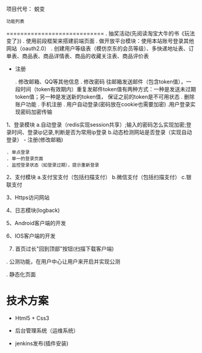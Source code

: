 项目代号： 蜕变

	
	功能列表
============================
  . 抽奖活动(先阅读淘宝大牛的书《玩法变了》)
  . 使用前段框架来搭建前端页面
  . 做开放平台模块：使用本站账号登录其他网站（oauth2.0）
  . 创建用户等级表（模仿京东的会员等级）、多快递地址表、订单表、商品表、商品详情表、商品的收藏关注表、商品评价表
  
- 注册
  
  . 修改邮箱、QQ等其他信息
  . 修改密码
  		往邮箱发送邮件（包含token值），一段时间（token有效期内）重复发邮件token值有两种方式：一种是发送未过期token值；另一种是发送新的token值，
  		保证之前的token是不可用状态
  . 删除账户功能 
  . 手机注册
  . 用户自动登录(密码放在cookie也需要加密)
  .用户登录实现密码加密传输

1、登录模块
	a.自动登录（redis实现session共享）;输入的密码怎么实现加密;登录时间、登录ip记录,判断是否为常用ip登录
	b.动态检测网站是否登录（实现自动登录）
	- 注册(修改邮箱)
	
	. 单点登录
	. 单一的登录页面
	. 监控登录状态（如登录过期），提示重新登录

2、支付模块
	a.支付宝支付（包括扫描支付）
	b.微信支付（包括扫描支付）
	c.银联支付

3、Https访问网站

4、日志模块(logback)

5、Android客户端的开发

6、IOS客户端的开发

7. 首页过长"回到顶部"按钮(扫描下载客户端)

. 公测功能，在用户中心让用户来开启并实现公测

. 静态化页面


技术方案
===========================

- Html5 + Css3

- 后台管理系统（运维系统）

- jenkins发布(插件安装)

